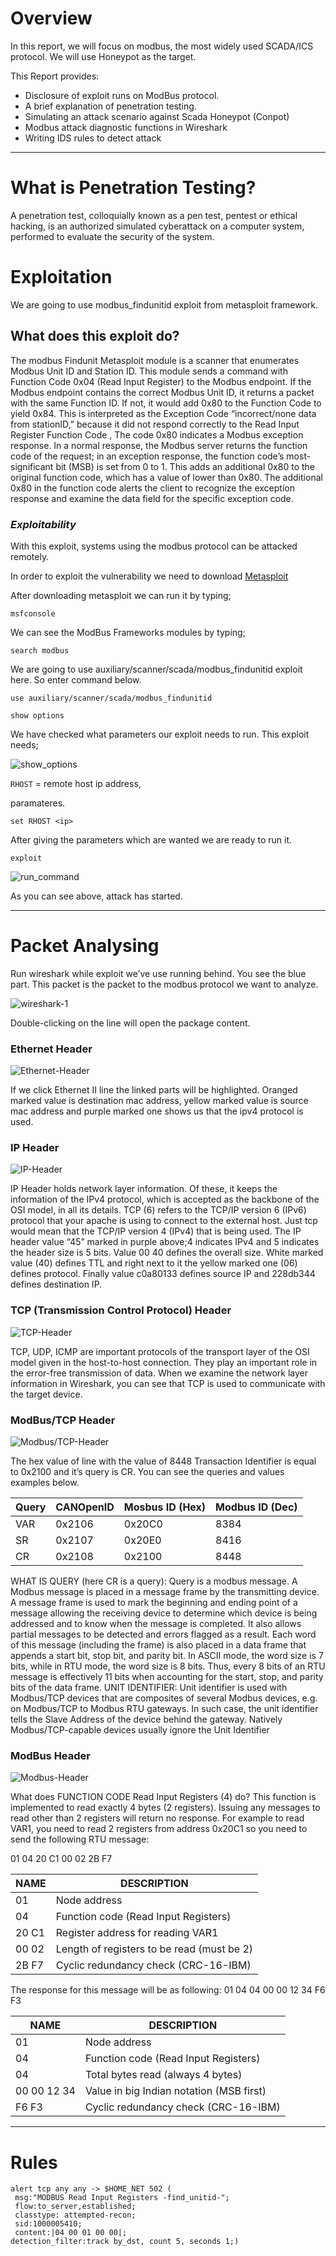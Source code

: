 # Overview

In this report, we will focus on modbus, the most widely used SCADA/ICS protocol. We will use Honeypot as the target.<br>

This Report provides:

* Disclosure of exploit runs on ModBus protocol.
* A brief explanation of penetration testing.
* Simulating an attack scenario against Scada Honeypot (Conpot)
* Modbus attack diagnostic functions in Wireshark
* Writing IDS rules to detect attack



***



# What is Penetration Testing?
A penetration test, colloquially known as a pen test, pentest or ethical hacking, is an authorized simulated cyberattack on a computer system, performed to evaluate the security of the system.

# Exploitation 

We are going to use modbus_findunitid exploit from metasploit framework.

## What does this exploit do?
The modbus Findunit Metasploit module is a scanner that enumerates Modbus Unit ID and Station ID. This module sends a command with Function Code 0x04 (Read Input Register) to the Modbus endpoint. If the Modbus endpoint contains the correct Modbus Unit ID, it returns a packet with the same Function ID. If not, it would add 0x80 to the Function Code to yield 0x84. This is interpreted as the Exception Code “incorrect/none data from stationID,” because it did not respond correctly to the Read Input Register Function Code , The code 0x80 indicates a Modbus exception response. In a normal response, the Modbus server returns the function code of the request; in an exception response, the function code’s most-significant bit (MSB) is set from 0 to 1. This adds an additional 0x80 to the original function code, which has a value of lower than 0x80. The additional 0x80 in the function code alerts the client to recognize the exception response and examine the data field for the specific exception code.

### _Exploitability_

With this exploit, systems using the modbus protocol can be attacked remotely. 


In order to exploit the vulnerability we need to download [Metasploit](https://github.com/rapid7/metasploit-framework)<br>

After downloading metasploit we can run it by typing;

```
msfconsole
```

We can see the ModBus Frameworks modules by typing;

```
search modbus
```

We are going to use auxiliary/scanner/scada/modbus_findunitid exploit here. So enter command below.

```
use auxiliary/scanner/scada/modbus_findunitid
```

```
show options
```


We have checked what parameters our exploit needs to run. This exploit needs;<br>

![show_options](https://github.com/ics-scada/Reports/blob/main/Modbus/Screenshots/modbus_findunit_photos/show_options.PNG)

`RHOST` = remote host ip address,<br>

paramateres.

```
set RHOST <ip>
```

After giving the parameters which are wanted we are ready to run it.

```
exploit
```
![run_command](https://github.com/ics-scada/Reports/blob/main/Modbus/Screenshots/modbus_findunit_photos/3.PNG)

As you can see above, attack has started.

***

# Packet Analysing
Run wireshark while exploit we’ve use running behind.
You see the blue part. This packet is the packet to the modbus protocol we want to analyze.

![wireshark-1](https://github.com/ics-scada/Reports/blob/main/Modbus/Screenshots/modbus_findunit_photos/4.PNG)

Double-clicking on the line will open the package content. 

### Ethernet Header

![Ethernet-Header](https://github.com/ics-scada/Reports/blob/main/Modbus/Screenshots/modbus_findunit_photos/5.PNG)

If we click Ethernet II line the linked parts will be highlighted.  Oranged marked value is destination mac address, yellow marked value is source mac address and purple marked one shows us that the ipv4 protocol is used.

### IP Header

![IP-Header](https://github.com/ics-scada/Reports/blob/main/Modbus/Screenshots/modbus_findunit_photos/6.PNG)

IP Header holds network layer information. Of these, it keeps the information of the IPv4 protocol, which is accepted as the backbone of the OSI model, in all its details.
TCP (6) refers to the TCP/IP version 6 (IPv6) protocol that your apache is using to connect to the external host. Just tcp would mean that the TCP/IP version 4 (IPv4) that is being used.
The IP header value “45” marked in purple above;4 indicates IPv4 and 5 indicates the header size is 5 bits.
Value 00 40 defines the overall size. White marked value (40) defines TTL and right next to it the yellow marked one (06) defines protocol. Finally value c0a80133 defines source IP and 228db344 defines destination IP.

### TCP (Transmission Control Protocol) Header

![TCP-Header](https://github.com/ics-scada/Reports/blob/main/Modbus/Screenshots/modbus_findunit_photos/7.PNG)

TCP, UDP, ICMP are important protocols of the transport layer of the OSI model given in the host-to-host connection. They play an important role in the error-free transmission of data. When we examine the network layer information in Wireshark, you can see that TCP is used to communicate with the target device.

### ModBus/TCP Header

![Modbus/TCP-Header](https://github.com/ics-scada/Reports/blob/main/Modbus/Screenshots/modbus_findunit_photos/8.PNG)

The hex value of line with the value of 8448 Transaction Identifier is equal to 0x2100 and it’s query is CR. You can see the queries and values examples below.



| Query	|  CANOpenID | Mosbus ID (Hex) | Modbus ID (Dec) |
| ----- | ---------- | --------------- | --------------- |
| VAR  	| 0x2106     | 0x20C0          | 8384            |
|SR	 |   0x2107    | 0x20E0  |         8416 |
|CR 	|    0x2108   | 0x2100       |    8448  |
 


WHAT IS QUERY (here CR is a query): Query is a modbus message. A Modbus message is placed in a message frame by the transmitting device. A message frame is used to mark the beginning and ending point of a message allowing the receiving device to determine which device is being addressed and to know when the message is completed. It also allows partial messages to be detected and errors flagged as a result.  Each word of this message (including the frame) is also placed in a data frame that appends a start bit, stop bit, and parity bit. In ASCII mode, the word size is 7 bits, while in RTU mode, the word size is 8 bits.  Thus, every 8 bits of an RTU message is effectively 11 bits when accounting for the start, stop, and parity bits of the data frame.
UNIT IDENTIFIER: Unit identifier is used with Modbus/TCP devices that are composites of several Modbus devices, e.g. on Modbus/TCP to Modbus RTU gateways. In such case, the unit identifier tells the Slave Address of the device behind the gateway. Natively Modbus/TCP-capable devices usually ignore the Unit Identifier

### ModBus Header

![Modbus-Header](https://github.com/ics-scada/Reports/blob/main/Modbus/Screenshots/modbus_findunit_photos/9.PNG)

What does FUNCTION CODE Read Input Registers (4) do?
This function is implemented to read exactly 4 bytes (2 registers). Issuing any messages to read other than 2 registers will return no response.
For example to read VAR1, you need to read 2 registers from address 0x20C1 so you need to send the following RTU message:

01 04 20 C1 00 02 2B F7

| NAME	| DESCRIPTION |
| ---- | ----------- |
|01  	| Node address|
|04	  | Function code (Read Input Registers) |
|20 C1| Register address for reading VAR1 |
|00 02	| Length of registers to be read (must be 2)|
|2B F7	 |Cyclic redundancy check (CRC-16-IBM)|

The response for this message will be as following: 
01 04 04 00 00 12 34 F6 F3

| NAME	 |       DESCRIPTION |
| ----- | ---------- |
| 01	   |       Node address |
| 04	   |      Function code (Read Input Registers) |
| 04	   |     Total bytes read (always 4 bytes) |
| 00 00 12 34 |	  Value in big Indian notation (MSB first) |
| F6 F3	       | Cyclic redundancy check (CRC-16-IBM) |




***

# Rules 
```
alert tcp any any -> $HOME_NET 502 (
 msg:"MODBUS Read Input Registers -find_unitid-";
 flow:to_server,established;
 classtype: attempted-recon;
 sid:1000005410;
 content:|04 00 01 00 00|;
detection_filter:track by_dst, count 5, seconds 1;)
```
